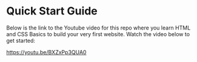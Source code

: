 # Quick Start Guide

Below is the link to the Youtube video for this repo where you learn HTML and CSS Basics to build your very first website. Watch the video below to get started:

https://youtu.be/BXZxPp3QUA0